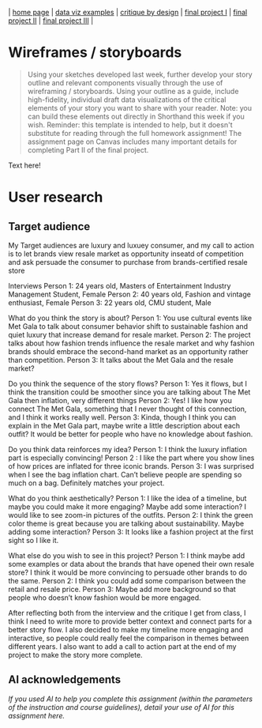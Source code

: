 | [home page](https://cmustudent.github.io/tswd-portfolio-templates/) | [data viz examples](dataviz-examples) | [critique by design](critique-by-design) | [final project I](final-project-part-one) | [final project II](final-project-part-two) | [final project III](final-project-part-three) |

# Wireframes / storyboards
> Using your sketches developed last week, further develop your story outline and relevant components visually through the use of wireframing / storyboards. Using your outline as a guide, include high-fidelity, individual draft data visualizations of the critical elements of your story you want to share with your reader. Note: you can build these elements out directly in Shorthand this week if you wish.  Reminder: this template is intended to help, but it doesn't substitute for reading through the full homework assignment!  The assignment page on Canvas includes many important details for completing Part II of the final project. 

Text here!

# User research 

## Target audience
My Target audiences are luxury and luxuey consumer, and my call to action is to let brands view resale market as opportunity inseatd of competition and ask persuade the consumer to purchase from brands-certified resale store

Interviews
Person 1: 24 years old, Masters of Entertainment Industry Management Student, Female
Person 2: 40 years old, Fashion and vintage enthusiast, Female
Person 3: 22 years old, CMU student, Male

What do you think the story is about?
Person 1: You use cultural events like Met Gala to talk about consumer behavior shift to sustainable fashion and quiet luxury that increase demand for resale market.
Person 2: The project talks about how fashion trends influence the resale market and why fashion brands should embrace the second-hand market as an opportunity rather than competition.
Person 3: It talks about the Met Gala and the resale market?


Do you think the sequence of the story flows?
Person 1: Yes it flows, but I think the transition could be smoother since you are talking about The Met Gala then inflation, very different things
Person 2: Yes! I like how you connect The Met Gala, something that I never thought of this connection, and I think it works really well. 
Person 3: Kinda, though I think you can explain in the Met Gala part, maybe write a little description about each outfit? It would be better for people who have no knowledge about fashion.


Do you think data reinforces my idea?
Person 1: I think the luxury inflation part is especially convincing!
Person 2 : I like the part where you show lines of how prices are inflated for three iconic brands.
Person 3: I was surprised when I see the bag inflation chart. Can’t believe people are spending so much on a bag. Definitely matches your project.


What do you think aesthetically?
Person 1: I like the idea of a timeline, but maybe you could make it more engaging? Maybe add some interaction? I would like to see zoom-in pictures of the outfits.
Person 2: I think the green color theme is great because you are talking about sustainability. Maybe adding some interaction?
Person 3: It looks like a fashion project at the first sight so I like it.


What else do you wish to see in this project?
Person 1: I think maybe add some examples or data about the brands that have opened their own resale store? I think it would be more convincing to persuade other brands to do the same.
Person 2: I think you could add some comparison between the retail and resale price.
Person 3: Maybe add more background so that people who doesn’t know fashion would be more engaged.

After reflecting both from the interview and the critique I get from class, I think I need to write more to provide better context and connect parts for a better story flow. I also decided to make my timeline more engaging and interactive, so people could really feel the comparison in themes between different years. I also want to add a call to action part at the end of my project to make the story more complete.



## AI acknowledgements
_If you used AI to help you complete this assignment (within the parameters of the instruction and course guidelines), detail your use of AI for this assignment here._

